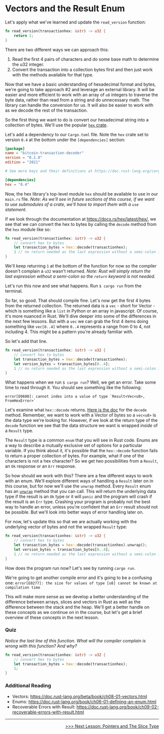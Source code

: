 # Vectors and the Result Enum

Let's apply what we've learned and update the `read_version` function:

```rust
fn read_version(transactionhex: &str) -> u32 {
    return 1;
}
```

There are two different ways we can approach this: 
1. Read the first 4 pairs of characters and do some base math to determine the u32 integer.
2. Convert the transaction into a collection bytes first and then just work with the methods available for that type.

Now that we have a basic understanding of hexadecimal format and bytes, we're going to take approach #2 and leverage an external library. It will be easier and more efficient to work with an array of `u8` integers to traverse the byte data, rather than read from a string and do unnecessary math. The library can handle the conversion for us. It will also be easier to work with as we decode the rest of the transaction.

So the first thing we want to do is convert our hexadecimal string into a collection of bytes. We'll use the popular [`hex` crate](https://docs.rs/hex/latest/hex/).

Let's add a dependency to our `Cargo.toml` file. Note the `hex` crate set to version `0.4` at the bottom under the `[dependencies]` section:
```toml
[package]
name = "bitcoin-transaction-decoder"
version = "0.1.0"
edition = "2021"

# See more keys and their definitions at https://doc.rust-lang.org/cargo/reference/manifest.html

[dependencies]
hex = "0.4"
```

Now, the hex library's top-level module `hex` should be available to use in our `main.rs` file. *Note: As we'll see in future sections of this course, if we want to use submodules of a crate, we'll have to import them with a `use` statement.*

If we look through the documentation at https://docs.rs/hex/latest/hex/, we see that we can convert the hex to bytes by calling the `decode` method from the `hex` module like so:
```rust
fn read_version(transactionhex: &str) -> u32 {
    // convert hex to bytes
    let transaction_bytes = hex::decode(transactionhex);
    1 // no return needed as the last expression without a semi-colon is automatically returned
}
```

We'll keep returning `1` at the bottom of the function for now so the compiler doesn't complain a `u32` wasn't returned. *Note: Rust will simply return the last expression without a semi-colon so the `return` keyword is not needed.*

Let's run this now and see what happens. Run `$ cargo run` from the terminal.

So far, so good. That should compile fine. Let's now get the first 4 bytes from the returned collection. The returned data is a `vec` - short for Vector - which is something like a `list` in Python or an array in javascript. Of course, it's more nuanced in Rust. We'll dive deeper into some of the differences in the next few lessons. But with a `vec` we can grab the first 4 items doing something like `vec[0..4]` where `0..4` represents a range from 0 to 4, not including 4. This might be a pattern you're already familiar with.

So let's add that line.

```rust
fn read_version(transactionhex: &str) -> u32 {
    // convert hex to bytes
    let transaction_bytes = hex::decode(transactionhex);
    let version_bytes = transaction_bytes[0..4];
    1 // no return needed as the last expression without a semi-colon is automatically returned
}
```

What happens when we run `$ cargo run`? Well, we get an error. Take some time to read through it. You should see something like the following:
```console
error[E0608]: cannot index into a value of type `Result<Vec<u8>, FromHexError>`
```

Let's examine what `hex::decode` returns. [Here is the doc](https://docs.rs/hex/latest/hex/fn.decode.html) for the `decode` method. Remember, we want to work with a Vector of bytes so a `vec<u8>` is the data type we're looking for. However, if we look at the return type of the `decode` function we see that the data structure we want is wrapped *inside* of a `Result` type. 

The `Result` type is a common `enum` that you will see in Rust code. Enums are a way to describe a mutually exclusive set of options for a particular variable. If you think about it, it's possible that the `hex::decode` function fails to return a proper collection of bytes. For example, what if one of the characters is not a hex character? So we get two possibilities from a `Result`, an `Ok` response or an `Err` response.

So how should we work with this? There are a few different ways to work with an enum. We'll explore different ways of handling a `Result` later on in this course, but for now we'll use the `unwrap` method. Every `Result` enum has an [`unwrap`](https://doc.rust-lang.org/std/result/enum.Result.html#method.unwrap) method that you can call. This will return the underlying data type if the result is an `Ok` type or it will `panic` and the program will crash if the result is an `Err` type. Crashing your program is probably not the best way to handle an error, unless you're confident that an `Err` result *should* not be possible. But we'll look into better ways of error handling later on. 

For now, let's update this so that we are actually working with the underlying vector of bytes and not the wrapped `Result` type:
```rust
fn read_version(transactionhex: &str) -> u32 {
    // convert hex to bytes
    let transaction_bytes = hex::decode(transactionhex).unwrap();
    let version_bytes = transaction_bytes[0..4];
    1 // no return needed as the last expression without a semi-colon is automatically returned
}
```

How does the program run now? Let's see by running `cargo run`. 

We're going to get another compile error and it's going to be a confusing one:
`error[E0277]: the size for values of type [u8] cannot be known at compilation time`

This will make more sense as we develop a better understanding of the difference between arrays, slices and vectors in Rust as well as the difference between the stack and the heap. We'll get a better handle on these concepts as we continue on in the course, but let's get a brief overview of these concepts in the next lesson.

### Quiz
*Notice the last line of this function. What will the compiler complain is wrong with this function? And why?*
```rust
fn read_version(transactionhex: &str) -> u32 {
    // convert hex to bytes
    let transaction_bytes = hex::decode(transactionhex);
    1;
}
```

### Additional Reading
* Vectors: https://doc.rust-lang.org/beta/book/ch08-01-vectors.html
* Enums: https://doc.rust-lang.org/book/ch06-01-defining-an-enum.html
* Recoverable Errors with Result: https://doc.rust-lang.org/book/ch09-02-recoverable-errors-with-result.html

----------------------------------------------------------------------------------------------------------------------------------------------------

<div>
    <p align="right"><a href="06_pointers_and_slices.md">>>> Next Lesson: Pointers and The Slice Type</a></p>
</div>
